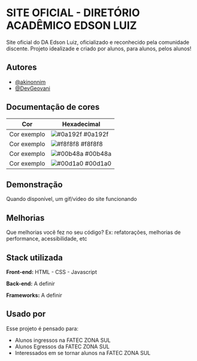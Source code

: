 
# SITE OFICIAL - DIRETÓRIO ACADÊMICO EDSON LUIZ 
Site oficial do DA Edson Luiz, oficializado e reconhecido pela comunidade discente. Projeto idealizade e criado por alunos, para alunos, pelos alunos!

## Autores

- [@akinonnim](https://www.github.com/akinonnim)
- [@DevGeovani](https://www.github.com/DevGeovani)

## Documentação de cores

| Cor               | Hexadecimal                                                |
| ----------------- | ---------------------------------------------------------------- |
| Cor exemplo       | ![#0a192f](https://via.placeholder.com/10/0a192f?text=+) #0a192f |
| Cor exemplo       | ![#f8f8f8](https://via.placeholder.com/10/f8f8f8?text=+) #f8f8f8 |
| Cor exemplo       | ![#00b48a](https://via.placeholder.com/10/00b48a?text=+) #00b48a |
| Cor exemplo       | ![#00d1a0](https://via.placeholder.com/10/00b48a?text=+) #00d1a0 |


## Demonstração

Quando disponível, um gif/vídeo do site funcionando


## Melhorias

Que melhorias você fez no seu código? Ex: refatorações, melhorias de performance, acessibilidade, etc


## Stack utilizada

**Front-end:** HTML - CSS - Javascript

**Back-end:** A definir

**Frameworks:** A definir 

## Usado por

Esse projeto é pensado para:

- Alunos ingressos na FATEC ZONA SUL
- Alunos Egressos da FATEC ZONA SUL
- Interessados em se tornar alunos na FATEC ZONA SUL

